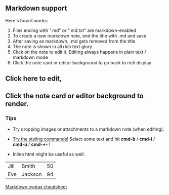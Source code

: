 ## Markdown support

Here's how it works:

  1. Files ending with ".md" or ".md.txt" are markdown-enabled
  1. To create a new markdown note, end the title with .md and save
  1. After saving as markdown, .md gets removed from the title
  1. The note is shown in all rich text glory
  1. Click on the note to edit it. Editing always happens in plain text / markdown mode
  1. Click the note card or editor background to go back to rich display

## Click here to edit,

## Click the note card or editor background to render.

### Tips

- Try dropping images or attachments to a markdown note (when editing).

- <u>Try the styling commands!</u> _Select_ some text and hit **cmd-b** / **cmd-i** / **cmd-u** / **cmd-+-** !

- Inline html might be useful as well:

<table style="width:50%">
  <tr>
    <td>Jill</td>
    <td>Smith</td> 
    <td>50</td>
  </tr>
  <tr>
    <td>Eve</td>
    <td>Jackson</td> 
    <td>94</td>
  </tr>
</table>

[Markdown syntax cheatsheet](https://github.com/adam-p/markdown-here/wiki/Markdown-Cheatsheet)
